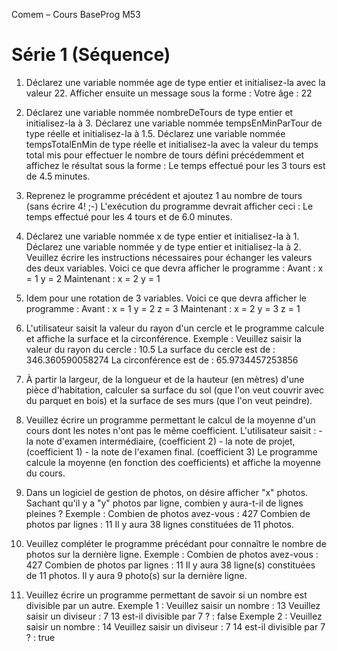 Comem – Cours BaseProg M53

# Série 1 (Séquence)

1. Déclarez une variable nommée age de type entier et initialisez-la avec la valeur 22.
   Afficher ensuite un message sous la forme :
   	Votre âge : 22

2. Déclarez une variable nommée nombreDeTours de type entier et initialisez-la à 3.
   Déclarez une variable nommée tempsEnMinParTour de type réelle et initialisez-la à 1.5.
   Déclarez une variable nommée tempsTotalEnMin de type réelle et initialisez-la avec la valeur du temps total mis pour effectuer le nombre de tours défini précédemment et affichez le résultat sous la forme  : 
        Le temps effectué pour les 3 tours est de 4.5 minutes.

3. Reprenez le programme précédent et ajoutez 1 au nombre de tours (sans écrire 4! ;-)
   L'exécution du programme devrait afficher ceci :
       Le temps effectué pour les 4 tours et de 6.0 minutes.

4. Déclarez une variable nommée x de type entier et initialisez-la à 1.
   Déclarez une variable nommée y de type entier et initialisez-la à 2.
   Veuillez écrire les instructions nécessaires pour échanger les valeurs des deux variables. 
   Voici ce que devra afficher le programme :
            Avant :
                        x = 1
                        y = 2
            Maintenant :
                        x = 2
                        y = 1

5. Idem pour une rotation de 3 variables.
   Voici ce que devra afficher le programme :
             Avant : 
                        x = 1
                        y = 2
                        z = 3
             Maintenant :
                        x = 2
                        y = 3
                        z = 1

6. L'utilisateur saisit la valeur du rayon d'un cercle et le programme calcule et affiche la surface et la circonférence. Exemple : 
       Veuillez saisir la valeur du rayon du cercle : 10.5
       La surface du cercle est de : 346.360590058274
       La circonférence est de : 65.9734457253856

7. À partir la largeur, de la longueur et de la hauteur (en mètres) d'une pièce d'habitation, 
   calculer sa surface du sol (que l'on veut couvrir avec du parquet en bois) 
   et la surface de ses murs (que l'on veut peindre).

8. Veuillez écrire un programme permettant le calcul de la moyenne d'un cours dont les 
   notes n'ont pas le même coefficient.
   L'utilisateur saisit :
                   - la note d'examen intermédiaire,     (coefficient 2)
                   - la note de projet,                  (coefficient 1)
                   - la note de l'examen final.          (coefficient 3)
   Le programme calcule la moyenne (en fonction des coefficients) et affiche la moyenne du cours.

9. Dans un logiciel de gestion de photos, on désire afficher "x" photos. 
       Sachant qu'il y a "y" photos par ligne, combien y aura-t-il de lignes pleines ?
       Exemple :
                   Combien de photos avez-vous : 427
                   Combien de photos par lignes : 11
                   Il y aura 38 lignes constituées de 11 photos.

10. Veuillez compléter le programme précédant pour connaître le nombre de photos sur la dernière ligne.
          Exemple :
                      Combien de photos avez-vous : 427
                      Combien de photos par lignes : 11
                      Il y aura 38 ligne(s) constituées de 11 photos.
                      Il y aura 9 photo(s) sur la dernière ligne.

11. Veuillez écrire un programme permettant de savoir si un nombre est divisible par un autre.
          Exemple 1 :
                      Veuillez saisir un nombre : 13
                      Veuillez saisir un diviseur : 7
                      13 est-il divisible par 7 ? : false
          Exemple 2 :
                      Veuillez saisir un nombre : 14
                      Veuillez saisir un diviseur : 7
                      14 est-il divisible par 7 ? : true